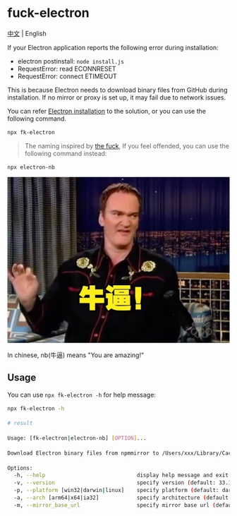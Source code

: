 # fuck-electron

[中文](README_CN.md) | English

If your Electron application reports the following error during installation:

- electron postinstall: `node install.js`
- RequestError: read ECONNRESET
- RequestError: connect ETIMEOUT

This is because Electron needs to download binary files from GitHub during installation. If no mirror or proxy is set up, it may fail due to network issues.

You can refer [Electron installation](https://www.electronjs.org/zh/docs/latest/tutorial/installation) to the solution, or you can use the following command.

```bash
npx fk-electron
```

> The naming inspired by [the fuck](https://github.com/nvbn/thefuck), If you feel offended, you can use the following command instead:

```bash
npx electron-nb
```

![alt text](niubi.jpg 'Title')

In chinese, nb(牛逼) means "You are amazing!"

## Usage

You can use `npx fk-electron -h` for help message:

```bash
npx fk-electron -h

# result

Usage: [fk-electron|electron-nb] [OPTION]...

Download Electron binary files from npmmirror to /Users/xxx/Library/Caches/electron/

Options:
  -h, --help                             display help message and exit
  -v, --version                          specify version (default: 33.1.0)
  -p, --platform [win32|darwin|linux]    specify platform (default: darwin)
  -a, --arch [arm64|x64|ia32]            specify architecture (default: arm64)
  -m, --mirror_base_url                  specify mirror base url (default: https://cdn.npmmirror.com/binaries/electron/)
```
